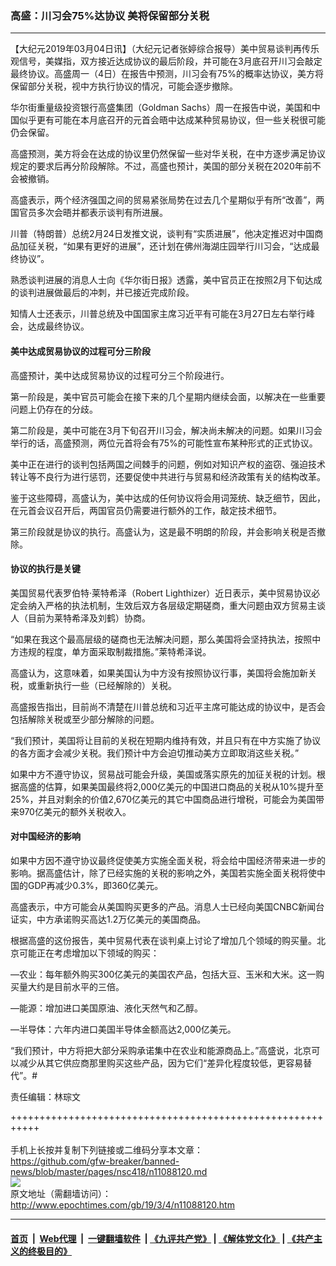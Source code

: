 ### 高盛：川习会75%达协议 美将保留部分关税
------------------------

<p>
 【大纪元2019年03月04日讯】（大纪元记者张婷综合报导）美中贸易谈判再传乐观信号，美媒指，双方接近达成协议的最后阶段，并可能在3月底召开川习会敲定最终协议。高盛周一（4日）在报告中预测，川习会有75%的概率达协议，美方将保留部分关税，视中方执行协议的情况，可能会逐步撤除。
</p>
<p>
 华尔街重量级投资银行高盛集团（Goldman Sachs）周一在报告中说，美国和中国似乎更有可能在本月底召开的元首会晤中达成某种贸易协议，但一些关税很可能仍会保留。
</p>
<p>
 高盛预测，美方将会在达成的协议里仍然保留一些对华关税，在中方逐步满足协议规定的要求后再分阶段解除。不过，高盛也预计，美国的部分关税在2020年前不会被撤销。
</p>
<p>
 高盛表示，两个经济强国之间的贸易紧张局势在过去几个星期似乎有所“改善”，两国官员多次会晤并都表示谈判有所进展。
</p>
<p>
 川普（特朗普）总统2月24日发推文说，谈判有“实质进展”，他决定推迟对中国商品加征关税，“如果有更好的进展”，还计划在佛州海湖庄园举行川习会，“达成最终协议”。
</p>
<p>
 熟悉谈判进展的消息人士向《华尔街日报》透露，美中官员正在按照2月下旬达成的谈判进展做最后的冲刺，并已接近完成阶段。
</p>
<p>
 知情人士还表示，川普总统及中国国家主席习近平有可能在3月27日左右举行峰会，达成最终协议。
</p>
<h4>
 美中达成贸易协议的过程可分三阶段
</h4>
<p>
 高盛预计，美中达成贸易协议的过程可分三个阶段进行。
</p>
<p>
 第一阶段是，美中官员可能会在接下来的几个星期内继续会面，以解决在一些重要问题上仍存在的分歧。
</p>
<p>
 第二阶段是，美中可能在3月下旬召开川习会，解决尚未解决的问题。如果川习会举行的话，高盛预测，两位元首将会有75%的可能性宣布某种形式的正式协议。
</p>
<p>
 美中正在进行的谈判包括两国之间棘手的问题，例如对知识产权的盗窃、强迫技术转让等不良行为进行惩罚，还要促使中共进行与贸易和经济政策有关的结构改革。
</p>
<p>
 鉴于这些障碍，高盛认为，美中达成的任何协议将会用词笼统、缺乏细节，因此，在元首会议召开后，两国官员仍需要进行额外的工作，敲定技术细节。
</p>
<p>
 第三阶段就是协议的执行。高盛认为，这是最不明朗的阶段，并会影响关税是否撤除。
</p>
<h4>
 协议的执行是关键
</h4>
<p>
 美国贸易代表罗伯特‧莱特希泽（Robert Lighthizer）近日表示，美中贸易协议必定会纳入严格的执法机制，生效后双方各层级定期磋商，重大问题由双方贸易主谈人（目前为莱特希泽及刘鹤）协商。
</p>
<p>
 “如果在我这个最高层级的磋商也无法解决问题，那么美国将会坚持执法，按照中方违规的程度，单方面采取制裁措施。”莱特希泽说。
</p>
<p>
 高盛认为，这意味着，如果美国认为中方没有按照协议行事，美国将会施加新关税，或重新执行一些（已经解除的）关税。
</p>
<p>
 高盛报告指出，目前尚不清楚在川普总统和习近平主席可能达成的协议中，是否会包括解除关税或至少部分解除的问题。
</p>
<p>
 “我们预计，美国将让目前的关税在短期内维持有效，并且只有在中方实施了协议的各方面才会减少关税。我们预计中方会迫切推动美方立即取消这些关税。”
</p>
<p>
 如果中方不遵守协议，贸易战可能会升级，美国或落实原先的加征关税的计划。根据高盛的估算，如果美国最终将2,000亿美元的中国进口商品的关税从10%提升至25%，并且对剩余的价值2,670亿美元的其它中国商品进行增税，可能会为美国带来970亿美元的额外关税收入。
</p>
<h4>
 对中国经济的影响
</h4>
<p>
 如果中方因不遵守协议最终促使美方实施全面关税，将会给中国经济带来进一步的影响。据高盛估计，除了已经实施的关税的影响之外，美国若实施全面关税将使中国的GDP再减少0.3%，即360亿美元。
</p>
<p>
 高盛表示，中方可能会从美国购买更多的产品。消息人士已经向美国CNBC新闻台证实，中方承诺购买高达1.2万亿美元的美国商品。
</p>
<p>
 根据高盛的这份报告，美中贸易代表在谈判桌上讨论了增加几个领域的购买量。北京可能正在考虑增加以下领域的购买：
</p>
<p>
 —农业：每年额外购买300亿美元的美国农产品，包括大豆、玉米和大米。这一购买量大约是目前水平的三倍。
</p>
<p>
 —能源：增加进口美国原油、液化天然气和乙醇。
</p>
<p>
 —半导体：六年内进口美国半导体金额高达2,000亿美元。
</p>
<p>
 “我们预计，中方将把大部分采购承诺集中在农业和能源商品上。”高盛说，北京可以减少从其它供应商那里购买这些产品，因为它们“差异化程度较低，更容易替代”。#
</p>
<p>
 责任编辑：林琮文
</p>

+++++++++++++++++++++++++++++++++++++++++++++++++++++++++++<br/><br/>
手机上长按并复制下列链接或二维码分享本文章：<br/>
https://github.com/gfw-breaker/banned-news/blob/master/pages/nsc418/n11088120.md <br/>
<a href='https://github.com/gfw-breaker/banned-news/blob/master/pages/nsc418/n11088120.md'><img src='https://github.com/gfw-breaker/banned-news/blob/master/pages/nsc418/n11088120.md.png'/></a> <br/>
原文地址（需翻墙访问）：http://www.epochtimes.com/gb/19/3/4/n11088120.htm


------------------------
#### [首页](https://github.com/gfw-breaker/banned-news/blob/master/README.md) &nbsp;|&nbsp; [Web代理](https://github.com/labour-camp/helloworld) &nbsp;|&nbsp; [一键翻墙软件](https://github.com/gfw-breaker/nogfw/blob/master/README.md) &nbsp;| [《九评共产党》](https://github.com/gfw-breaker/9ping.md/blob/master/README.md#九评之一评共产党是什么) | [《解体党文化》](https://github.com/gfw-breaker/jtdwh.md/blob/master/README.md) | [《共产主义的终极目的》](https://github.com/gfw-breaker/gczydzjmd.md/blob/master/README.md)

